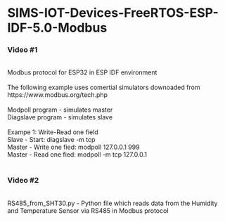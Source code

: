 # SIMS-IOT-Devices-FreeRTOS-ESP-IDF-5.0-Modbus <br>
<h3> Video #1 </h3><br>
Modbus protocol for ESP32 in ESP IDF environment  <br>
 <br>
The following example uses comertial simulators downoaded from https://www.modbus.org/tech.php  <br> <br>
Modpoll program   - simulates master  <br>
Diagslave program - simulates slave  <br> <br>
Exampe 1: Write-Read one field   <br>
Slave 	- Start: 				diagslave -m tcp  <br>
Master 	- Write one fied:		modpoll 127.0.0.1 999  <br>
Master 	- Read one fied:		modpoll -m tcp 127.0.0.1  <br><br>
<h3> Video #2 </h3><br>
RS485_from_SHT30.py - Python file which reads data from the Humidity and Temperature Sensor via RS485 in Modbus protocol
